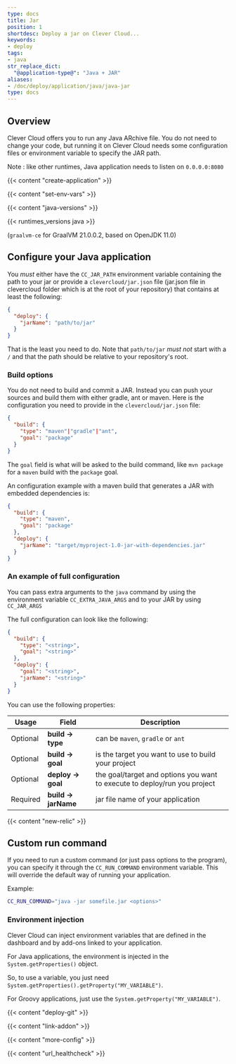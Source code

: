 ```yaml
---
type: docs
title: Jar
position: 1
shortdesc: Deploy a jar on Clever Cloud...
keywords:
- deploy
tags:
- java
str_replace_dict:
  "@application-type@": "Java + JAR"
aliases:
- /doc/deploy/application/java/java-jar
type: docs
---
```


## Overview

Clever Cloud offers you to run any Java ARchive file. You do not need to change your code, but running it on Clever Cloud needs some configuration files or environment variable to specify the JAR path.

Note : like other runtimes, Java application needs to listen on `0.0.0.0:8080`

{{< content "create-application" >}}

{{< content "set-env-vars" >}}

{{< content "java-versions" >}}

{{< runtimes_versions java >}}

(`graalvm-ce` for GraalVM 21.0.0.2, based on OpenJDK 11.0)

## Configure your Java application

You *must* either have the `CC_JAR_PATH` environment variable containing the
path to your jar or provide a `clevercloud/jar.json` file (jar.json file in
clevercloud folder which is at the root of your repository) that
contains at least the following:

```json
{
  "deploy": {
    "jarName": "path/to/jar"
  }
}
```

That is the least you need to do. Note that `path/to/jar` *must not* start with a `/` and that the path should be relative to your repository's root.

### Build options

You do not need to build and commit a JAR. Instead you can push your
sources and build them with either gradle, ant or maven. Here is the
configuration you need to provide in the `clevercloud/jar.json` file:

```json
{
  "build": {
    "type": "maven"|"gradle"|"ant",
    "goal": "package"
  }
}
```

The `goal` field is what will be asked to the build command, like `mvn package` for a `maven` build with the `package` goal.

An configuration example with a maven build that generates a JAR with
embedded dependencies is:

```json
{
  "build": {
    "type": "maven",
    "goal": "package"
  },
  "deploy": {
    "jarName": "target/myproject-1.0-jar-with-dependencies.jar"
  }
}
```

### An example of full configuration

You can pass extra arguments to the `java` command by using the environment
variable `CC_EXTRA_JAVA_ARGS` and to your JAR by using `CC_JAR_ARGS`

The full configuration can look like the following:

```json
{
  "build": {
    "type": "<string>",
    "goal": "<string>"
  },
  "deploy": {
    "goal": "<string>",
    "jarName": "<string>"
  }
}
```

You can use the following properties:

| Usage    | Field               | Description                                                               |
|----------|---------------------|---------------------------------------------------------------------------|
| Optional | **build → type**    | can be `maven`, `gradle` or `ant`                                         |
| Optional | **build → goal**    | is the target you want to use to build your project                       |
| Optional | **deploy → goal**   | the goal/target and options you want to execute to deploy/run you project |
| Required | **build → jarName** | jar file name of your application                                         |

 {{< content "new-relic" >}}

## Custom run command

If you need to run a custom command (or just pass options to the program),
you can specify it through the `CC_RUN_COMMAND` environment variable.
This will override the default way of running your application.

Example:

```bash
CC_RUN_COMMAND="java -jar somefile.jar <options>"
```

### Environment injection

Clever Cloud can inject environment variables that are defined in the
dashboard and by add-ons linked to your application.

For Java applications, the environment is injected in the `System.getProperties()` object.

So, to use a variable, you just need `System.getProperties().getProperty("MY_VARIABLE")`.

For Groovy applications, just use the `System.getProperty("MY_VARIABLE")`.

 {{< content "deploy-git" >}}

 {{< content "link-addon" >}}

{{< content "more-config" >}}

{{< content "url_healthcheck" >}}
